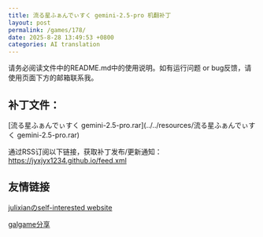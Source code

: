 ```yaml
---
title: 流る星ふぁんでぃすく gemini-2.5-pro 机翻补丁
layout: post
permalink: /games/178/
date: 2025-8-28 13:49:53 +0800
categories: AI translation
---
```



请务必阅读文件中的README.md中的使用说明。如有运行问题 or bug反馈，请使用页面下方的邮箱联系我。



## 补丁文件：

[流る星ふぁんでぃすく gemini-2.5-pro.rar](../../resources/流る星ふぁんでぃすく gemini-2.5-pro.rar)

 

通过RSS订阅以下链接，获取补丁发布/更新通知：https://jyxjyx1234.github.io/feed.xml

## 友情链接

[julixianのself-interested website](https://julixian-siw.worldsystem.top/) 

[galgame分享](https://t.me/galgpt)